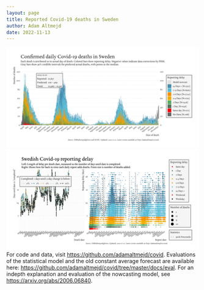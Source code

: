 ```yaml
---
layout: page
title: Reported Covid-19 deaths in Sweden
author: Adam Altmejd
date: 2022-11-13
---
```


![Graph of Swedish Covid-19 deaths with reporting delay.](deaths_lag_sweden_2022-11-13.png "Swedish Covid-19 deaths.")
![Graph of Swedish Covid-19 reporting delay in daily deaths.](lag_trend_sweden_2022-11-13.png "Trend in Swedish Covid-19 mortality reporting delay.")
For code and data, visit <https://github.com/adamaltmejd/covid>.
Evaluations of the statistical model and the old constant average forecast are available here: <https://github.com/adamaltmejd/covid/tree/master/docs/eval>.
For an indepth explanation and evaluation of the nowcasting model, see <https://arxiv.org/abs/2006.06840>.
